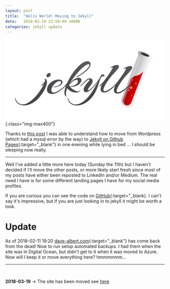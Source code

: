 ```yaml
---
layout: post
title:  "Hello World! Moving to Jekyll"
date:   2018-02-10 23:59:49 +0000
categories: jekyll update
---
```


![jekyll](/images/posts/jekyll-logo-light-transparent.png){:class="img-max400"}

Thanks to <a href="https://www.taniarascia.com/make-a-static-website-with-jekyll/" target="_blank">this post</a> I was able to understand how to move from Wordpress (which had a mysql error by the way) to [Jekyll on Github Pages](https://jekyllrb.com/){:target="_blank"} in one evening while lying in bed ... I should be sleeping now really.

---

Well I've added a little more here today (Sunday the 11th) but I haven't decided if I'll move the other posts, or more likely start fresh since most of my posts have either been reposted to LinkedIn and/or Medium. The real need I have is for some different landing pages I have for my social media profiles.

If you are curious you can see the code on [GitHub](https://github.com/davealbert/davealbert.github.io){:target="_blank}. I can't say it's impressive, but if you are just looking in to jekyll it might be worth a look.

Update
===

As of 2018-02-11 19:20 [dave-albert.com](https://dave-albert.com){:target="_blank"} has come back from the dead! Now to run setup automated backups.  I had them when the site was in Digital Ocean, but didn't get to it when it was moved to Azure. Now will I keep it or move everything here? hmmmmmm...

---

&nbsp;
&nbsp;

**2018-03-19** -> The site has been moved see [here](/jekyll/update/2018/02/10/Hello-World/)



